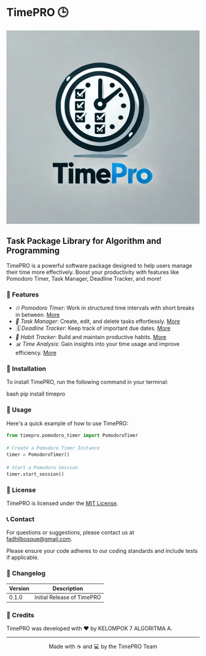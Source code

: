 # TimePRO 🕒

![TimePRO Logo](timepro_logo.png.jpg)

## Task Package Library for Algorithm and Programming

TimePRO is a powerful software package designed to help users manage their time more effectively. Boost your productivity with features like Pomodoro Timer, Task Manager, Deadline Tracker, and more!

### 🌟 Features

- *⏲ Pomodoro Timer*: Work in structured time intervals with short breaks in between. [More](timepro/deadline_tracker/README.md)
- *📝 Task Manager*: Create, edit, and delete tasks effortlessly. [More](timepro/goal_settings/README.md)
- *🗓 Deadline Tracker*: Keep track of important due dates. [More](timepro/habit_tracker/README.md)
- *🔁 Habit Tracker*: Build and maintain productive habits. [More](timepro/pomodoro_timer/README.md)
- *📊 Time Analysis*: Gain insights into your time usage and improve efficiency. [More](timepro/time_analysis/README.md)

### 🚀 Installation

To install TimePRO, run the following command in your terminal:

bash
pip install timepro


### 📘 Usage

Here's a quick example of how to use TimePRO:

```python
from timepro.pomodoro_timer import PomodoroTimer

# Create a Pomodoro Timer Instance
timer = PomodoroTimer()

# Start a Pomodoro Session
timer.start_session()
```

### 📄 License

TimePRO is licensed under the [MIT License](https://opensource.org/licenses/MIT).

### 📞 Contact

For questions or suggestions, please contact us at [fadhilbosque@gmail.com](mailto:fadhilbosque@gmail.com).

Please ensure your code adheres to our coding standards and include tests if applicable.
### 📅 Changelog

| Version | Description |
|---------|-------------|
| 0.1.0   | Initial Release of TimePRO |

### 👏 Credits

TimePRO was developed with ❤ by KELOMPOK 7 ALGORITMA A.

---

<p align="center">
  Made with ☕ and 💻 by the TimePRO Team
</p>

